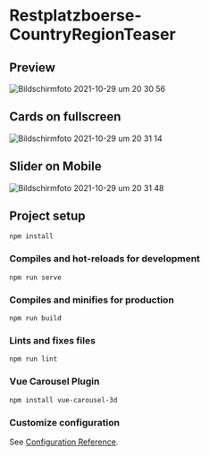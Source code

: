 # Restplatzboerse-CountryRegionTeaser

## Preview
![Bildschirmfoto 2021-10-29 um 20 30 56](https://user-images.githubusercontent.com/62951494/139484962-46f65e32-bc77-401f-9274-6d1927a2b2ff.png)

## Cards on fullscreen
![Bildschirmfoto 2021-10-29 um 20 31 14](https://user-images.githubusercontent.com/62951494/139484977-f19d0b69-09bd-414e-bcda-71c792b39750.png)

## Slider on Mobile
![Bildschirmfoto 2021-10-29 um 20 31 48](https://user-images.githubusercontent.com/62951494/139484994-c7ae9228-25d3-4882-b2a9-fd4966956d7f.png)

## Project setup
```
npm install
```

### Compiles and hot-reloads for development
```
npm run serve
```

### Compiles and minifies for production
```
npm run build
```

### Lints and fixes files
```
npm run lint
```
### Vue Carousel Plugin
```
npm install vue-carousel-3d
```

### Customize configuration
See [Configuration Reference](https://cli.vuejs.org/config/).

